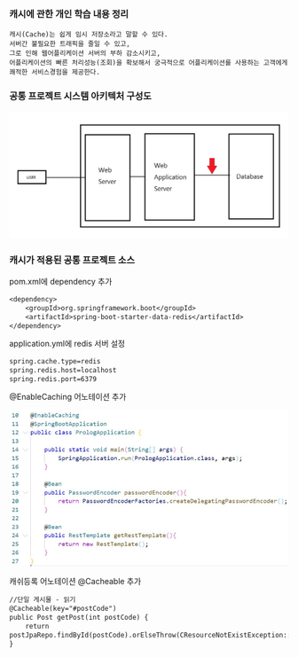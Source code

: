 ### 캐시에 관한 개인 학습 내용 정리

~~~
캐시(Cache)는 쉽게 임시 저장소라고 말할 수 있다.
서버간 불필요한 트래픽을 줄일 수 있고,
그로 인해 웹어플리케이션 서버의 부하 감소시키고,
어플리케이션의 빠른 처리성능(조회)을 확보해서 궁극적으로 어플리케이션를 사용하는 고객에게 쾌적한 서비스경험을 제공한다.
~~~

### 공통 프로젝트 시스템 아키텍처 구성도

![ex_screenshot](./시스템아키텍쳐.JPG)

### 캐시가 적용된 공통 프로젝트 소스

pom.xml에 dependency 추가
~~~
<dependency> 
    <groupId>org.springframework.boot</groupId> 
    <artifactId>spring-boot-starter-data-redis</artifactId> 
</dependency>
~~~

application.yml에 redis 서버 설정
~~~
spring.cache.type=redis 
spring.redis.host=localhost 
spring.redis.port=6379
~~~

@EnableCaching 어노테이션 추가

![ex_screenshot](./annotation.JPG)

캐쉬등록 어노테이션 @Cacheable 추가

~~~
//단일 게시물 - 읽기
@Cacheable(key="#postCode")
public Post getPost(int postCode) {
    return postJpaRepo.findById(postCode).orElseThrow(CResourceNotExistException::new);
}
~~~